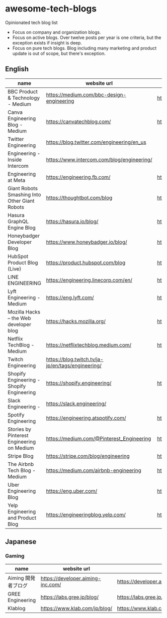 # awesome-tech-blogs

Opinionated tech blog list

* Focus on company and organization blogs.
* Focus on active blogs. Over twelve posts per year is one criteria, but the exception exists if insight is deep. 
* Focus on pure tech blogs. Blog including many marketing and product update is out of scope, but there's exception.


## English

| name                                          | website url                                       | rss or atom                                                          |
|-----------------------------------------------|---------------------------------------------------|----------------------------------------------------------------------|
| BBC Product & Technology - Medium             | https://medium.com/bbc-design-engineering         | https://medium.com/feed/bbc-design-engineering                       |
| Canva Engineering Blog - Medium               | https://canvatechblog.com/                        | https://canvatechblog.com/feed                                       |
| Twitter Engineering                           | https://blog.twitter.com/engineering/en_us        |                                                                      |
| Engineering - Inside Intercom                 | https://www.intercom.com/blog/engineering/        |                                                                      |
| Engineering at Meta                           | https://engineering.fb.com/                       | https://engineering.fb.com/feed/                                     |
| Giant Robots Smashing Into Other Giant Robots | https://thoughtbot.com/blog                       | https://feeds.feedburner.com/GiantRobotsSmashingIntoOtherGiantRobots |
| Hasura GraphQL Engine Blog                    | https://hasura.io/blog/                           | https://hasura.io//blog/rss                                          |
| Honeybadger Developer Blog                    | https://www.honeybadger.io/blog/                  | https://www.honeybadger.io/blog/feed.xml                             |
| HubSpot Product Blog (Live)                   | https://product.hubspot.com/blog                  | https://product.hubspot.com/blog/rss.xml                             |
| LINE ENGINEERING                              | https://engineering.linecorp.com/en/              | https://engineering.linecorp.com/en/feed/                            |
| Lyft Engineering - Medium                     | https://eng.lyft.com/                             | https://eng.lyft.com/feed                                            |
| Mozilla Hacks – the Web developer blog        | https://hacks.mozilla.org/                        | https://hacks.mozilla.org/feed/                                      |
| Netflix TechBlog - Medium                     | https://netflixtechblog.medium.com/               | https://netflixtechblog.com/feed                                     |
| Twitch Engineering                            | https://blog.twitch.tv/ja-jp/en/tags/engineering/ |                                                                      |
| Shopify Engineering - Shopify Engineering     | https://shopify.engineering/                      | https://shopify.engineering/blog.atom                                |
| Slack Engineering -                           | https://slack.engineering/                        |                                                                      |
| Spotify Engineering                           | https://engineering.atspotify.com/                | https://engineering.atspotify.com/feed                               |
| Stories by Pinterest Engineering on Medium    | https://medium.com/@Pinterest_Engineering         | https://medium.com/feed/@Pinterest_Engineering                      |
| Stripe Blog                                   | https://stripe.com/blog/engineering               | https://stripe.com/blog/feed.rss                                     |
| The Airbnb Tech Blog - Medium                 | https://medium.com/airbnb-engineering             | https://medium.com/feed/airbnb-engineering                           |
| Uber Engineering Blog                         | https://eng.uber.com/                             | https://eng.uber.com/feed/                                           |
| Yelp Engineering and Product Blog             | https://engineeringblog.yelp.com/                 | https://engineeringblog.yelp.com/feed.xml                            |


## Japanese
### Gaming

| name             | website url                       | rss or atom                                        |
|------------------|-----------------------------------|----------------------------------------------------|
| Aiming 開発者ブログ    | https://developer.aiming-inc.com/ | https://developer.aiming-inc.com/feed/             |
| GREE Engineering | https://labs.gree.jp/blog/        | https://labs.gree.jp/blog/feed/                    |
| Klablog          | https://www.klab.com/jp/blog/     | https://www.klab.com/jp/assets/rss/rss_klablog.xml |
